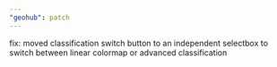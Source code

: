 ```yaml
---
"geohub": patch
---
```


fix: moved classification switch button to an independent selectbox to switch between linear colormap or advanced classification

